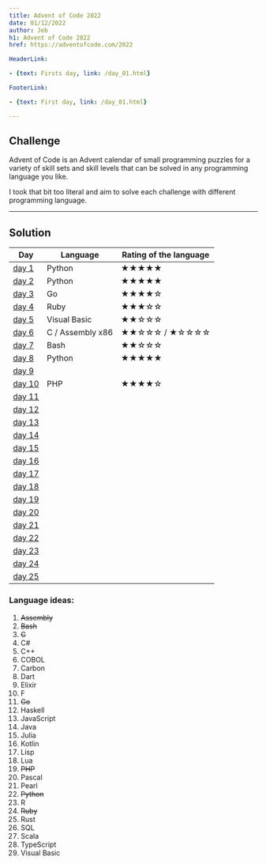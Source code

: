 ```yaml
---
title: Advent of Code 2022
date: 01/12/2022
author: Jeb
h1: Advent of Code 2022
href: https://adventofcode.com/2022

HeaderLink:

- {text: Firsts day, link: /day_01.html}

FooterLink:

- {text: First day, link: /day_01.html}

---
```


## Challenge

Advent of Code is an Advent calendar of small programming puzzles for a variety of skill sets and skill levels that can
be solved in any programming language you like.

I took that bit too literal and aim to solve each challenge with different programming language.

---

## Solution

| Day                   | Language         | Rating of the language |
|-----------------------|------------------|------------------------|
| [day 1](day_01.html)  | Python           | ★★★★★                  |
| [day 2](day_02.html)  | Python           | ★★★★★                  |
| [day 3](day_03.html)  | Go               | ★★★★☆                  |
| [day 4](day_04.html)  | Ruby             | ★★★☆☆                  |
| [day 5](day_05.html)  | Visual Basic     | ★★☆☆☆                  |
| [day 6](day_06.html)  | C / Assembly x86 | ★★☆☆☆ /   ★☆☆☆☆        |
| [day 7](day_07.html)  | Bash             | ★★☆☆☆                  |
| [day 8](day_08.html)  | Python           | ★★★★★                  |
| [day 9](day_09.html)  |                  |                        |
| [day 10](day_10.html) | PHP              | ★★★★☆                  |
| [day 11](day_11.html) |                  |                        |
| [day 12](day_12.html) |                  |                        |
| [day 13](day_13.html) |                  |                        |
| [day 14](day_14.html) |                  |                        |
| [day 15](day_15.html) |                  |                        |
| [day 16](day_16.html) |                  |                        |
| [day 17](day_17.html) |                  |                        |
| [day 18](day_18.html) |                  |                        |
| [day 19](day_19.html) |                  |                        |
| [day 20](day_20.html) |                  |                        |
| [day 21](day_21.html) |                  |                        |
| [day 22](day_22.html) |                  |                        |
| [day 23](day_23.html) |                  |                        |
| [day 24](day_24.html) |                  |                        |
| [day 25](day_25.html) |                  |                        |

### Language ideas:

1. ~~Assembly~~
2. ~~Bash~~
3. ~~C~~
4. C# 
5. C++ 
6. COBOL 
7. Carbon 
8. Dart 
9. Elixir 
10. F
11. ~~Go~~
12. Haskell 
13. JavaScript 
14. Java 
15. Julia 
16. Kotlin 
17. Lisp 
18. Lua 
19. ~~PHP~~ 
20. Pascal 
21. Pearl 
22. ~~Python~~ 
23. R
24. ~~Ruby~~
25. Rust 
26. SQL 
27. Scala 
28. TypeScript 
29. Visual Basic
